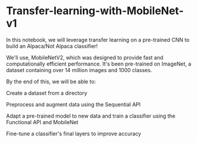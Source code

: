 # Transfer-learning-with-MobileNet-v1

In this notebook, we will leverage transfer learning on a pre-trained CNN to build an Alpaca/Not Alpaca classifier!

We'll use, MobileNetV2, which was designed to provide fast and computationally efficient performance. It's been pre-trained on ImageNet, a dataset containing over 14 million images and 1000 classes.

By the end of this, we will be able to:

Create a dataset from a directory

Preprocess and augment data using the Sequential API

Adapt a pre-trained model to new data and train a classifier using the Functional API and MobileNet

Fine-tune a classifier's final layers to improve accuracy
